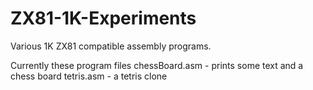 # ZX81-1K-Experiments

Various 1K ZX81 compatible assembly programs. 

Currently these program files
     chessBoard.asm - prints some text and a chess board
     tetris.asm   - a tetris clone

